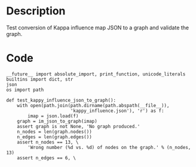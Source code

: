 # Description
Test conversion of Kappa influence map JSON to a graph and validate the graph.

# Code
```
__future__ import absolute_import, print_function, unicode_literals
builtins import dict, str
json
os import path

def test_kappy_influence_json_to_graph():
    with open(path.join(path.dirname(path.abspath(__file__)),
                        'kappy_influence.json'), 'r') as f:
        imap = json.load(f)
    graph = im_json_to_graph(imap)
    assert graph is not None, 'No graph produced.'
    n_nodes = len(graph.nodes())
    n_edges = len(graph.edges())
    assert n_nodes == 13, \
        'Wrong number (%d vs. %d) of nodes on the graph.' % (n_nodes, 13)
    assert n_edges == 6, \

```
